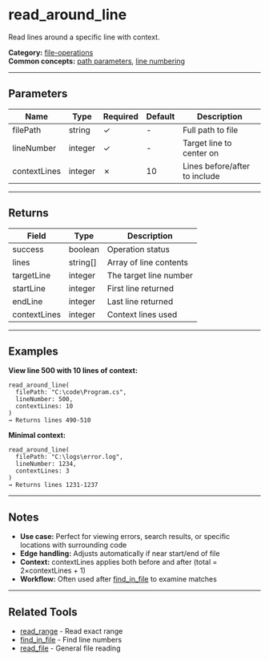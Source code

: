 ﻿# read_around_line

Read lines around a specific line with context.

**Category:** [file-operations](INDEX.md)  
**Common concepts:** [path parameters](../COMMON.md#path-parameters), [line numbering](../COMMON.md#line-numbering)

---

## Parameters

| Name | Type | Required | Default | Description |
|------|------|----------|---------|-------------|
| filePath | string | ✓ | - | Full path to file |
| lineNumber | integer | ✓ | - | Target line to center on |
| contextLines | integer | ✗ | 10 | Lines before/after to include |

---

## Returns

| Field | Type | Description |
|-------|------|-------------|
| success | boolean | Operation status |
| lines | string[] | Array of line contents |
| targetLine | integer | The target line number |
| startLine | integer | First line returned |
| endLine | integer | Last line returned |
| contextLines | integer | Context lines used |

---

## Examples

**View line 500 with 10 lines of context:**
```
read_around_line(
  filePath: "C:\code\Program.cs",
  lineNumber: 500,
  contextLines: 10
)
→ Returns lines 490-510
```

**Minimal context:**
```
read_around_line(
  filePath: "C:\logs\error.log",
  lineNumber: 1234,
  contextLines: 3
)
→ Returns lines 1231-1237
```

---

## Notes

- **Use case:** Perfect for viewing errors, search results, or specific locations with surrounding code
- **Edge handling:** Adjusts automatically if near start/end of file
- **Context:** contextLines applies both before and after (total = 2×contextLines + 1)
- **Workflow:** Often used after [find_in_file](find_in_file.md) to examine matches

---

## Related Tools

- [read_range](read_range.md) - Read exact range
- [find_in_file](find_in_file.md) - Find line numbers
- [read_file](read_file.md) - General file reading
